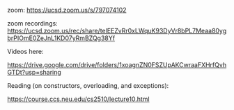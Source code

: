zoom: https://ucsd.zoom.us/s/797074102

zoom recordings:
https://ucsd.zoom.us/rec/share/telEEZvRr0xLWquK93DyVr8bPL7Meaa80ygbrPIOmE0ZeJnL1KD07yRmBZQg38Yf

Videos here:

https://drive.google.com/drive/folders/1xoagnZN0FSZUpAKCwraaFXHrfQvhGTDt?usp=sharing

Reading (on constructors, overloading, and exceptions):

https://course.ccs.neu.edu/cs2510/lecture10.html
